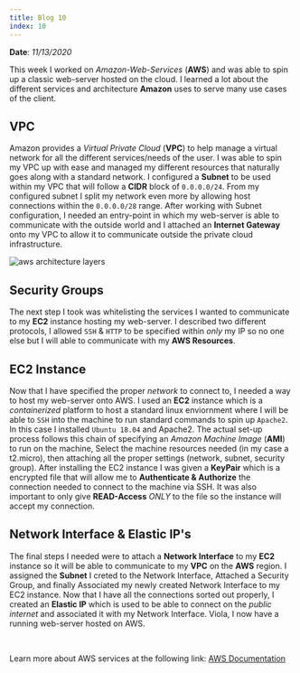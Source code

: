 ```yaml
---
title: Blog 10
index: 10
---
```


**Date**: _11/13/2020_

This week I worked on *Amazon-Web-Services* (**AWS**) and was able to spin up a classic web-server hosted on the cloud. I learned a lot about the different services and architecture **Amazon** uses to serve many use cases of the client.

## VPC
Amazon provides a *Virtual Private Cloud* (**VPC**) to help manage a virtual network for all the different services/needs of the user. I was able to spin my VPC up with ease and managed my different resources that naturally goes along with a standard network. I configured a **Subnet** to be used within my VPC that will follow a **CIDR** block of `0.0.0.0/24`. From my configured subnet I split my network even more by allowing host connections within the `0.0.0.0/28` range. After working with Subnet configuration, I needed an entry-point in which my web-server is able to communicate with the outside world and I attached an **Internet Gateway** onto my VPC to allow it to communicate outside the private cloud infrastructure.

<img src="/assets/2020/aws_layers.png" style="max-width: 18rem;" alt="aws architecture layers" />

## Security Groups
The next step I took was whitelisting the services I wanted to communicate to my **EC2** instance hosting my web-server. I described two different protocols, I allowed `SSH` & `HTTP` to be specified within *only* my IP so no one else but I will able to communicate with my **AWS Resources**.

## EC2 Instance
Now that I have specified the proper *network* to connect to, I needed a way to host my web-server onto AWS. I used an **EC2** instance which is a *containerized* platform to host a standard linux enviornment where I will be able to `SSH` into the machine to run standard commands to spin up `Apache2`. In this case I installed `Ubuntu 18.04` and Apache2. The actual set-up process follows this chain of specifying an *Amazon Machine Image* (**AMI**) to run on the machine, Select the machine resources needed (in my case a t2.micro), then attaching all the proper settings (network, subnet, security group). After installing the EC2 instance I was given a **KeyPair** which is a encrypted file that will allow me to **Authenticate & Authorize** the connection needed to connect to the machine via SSH. It was also important to only give **READ-Access** *ONLY* to the file so the instance will accept my connection.

## Network Interface & Elastic IP's
The final steps I needed were to attach a **Network Interface** to my **EC2** instance so it will be able to communicate to my **VPC** on the **AWS** region. I assigned the **Subnet** I creted to the Network Interface, Attached a Security Group, and finally Associated my newly created Network Interface to my EC2 instance. Now that I have all the connections sorted out properly, I created an **Elastic IP** which is used to be able to connect on the *public internet* and associated it with my Network Interface. Viola, I now have a running web-server hosted on AWS.

<br>

Learn more about AWS services at the following link: [AWS Documentation](https://docs.aws.amazon.com/index.html)
